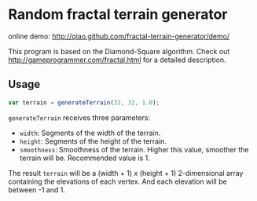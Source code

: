 Random fractal terrain generator
================================

online demo: http://qiao.github.com/fractal-terrain-generator/demo/

This program is based on the Diamond-Square algorithm. Check out http://gameprogrammer.com/fractal.html for a detailed description.

## Usage ##

```javascript
var terrain = generateTerrain(32, 32, 1.0);
```

`generateTerrain` receives three parameters:

* `width`: Segments of the width of the terrain.
* `height`: Segments of the height of the terrain.
* `smoothness`: Smoothness of the terrain. Higher this value, smoother the terrain will be. Recommended value is 1.

The result `terrain` will be a (width + 1) x (height + 1) 2-dimensional array containing the elevations of each vertex. And each elevation will be between -1 and 1.
